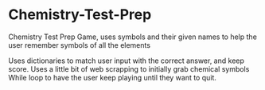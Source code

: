 # Chemistry-Test-Prep
Chemistry Test Prep Game, uses symbols and their given names to help the user remember symbols of all the elements

Uses dictionaries to match user input with the correct answer, and keep score.
Uses a little bit of web scrapping to initially grab chemical symbols
While loop to have the user keep playing until they want to quit.

